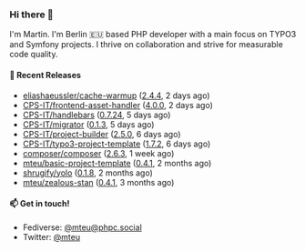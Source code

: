 ### Hi there 👋

I'm Martin. I'm Berlin 🇪🇺 based PHP developer with a main focus on TYPO3 and Symfony projects. I thrive on
collaboration and strive for measurable code quality.

#### 🚀 Recent Releases

- [eliashaeussler/cache-warmup](https://github.com/eliashaeussler/cache-warmup) ([2.4.4](https://github.com/eliashaeussler/cache-warmup/releases/tag/2.4.4), 2 days ago)
- [CPS-IT/frontend-asset-handler](https://github.com/CPS-IT/frontend-asset-handler) ([4.0.0](https://github.com/CPS-IT/frontend-asset-handler/releases/tag/4.0.0), 2 days ago)
- [CPS-IT/handlebars](https://github.com/CPS-IT/handlebars) ([0.7.24](https://github.com/CPS-IT/handlebars/releases/tag/0.7.24), 5 days ago)
- [CPS-IT/migrator](https://github.com/CPS-IT/migrator) ([0.1.3](https://github.com/CPS-IT/migrator/releases/tag/0.1.3), 5 days ago)
- [CPS-IT/project-builder](https://github.com/CPS-IT/project-builder) ([2.5.0](https://github.com/CPS-IT/project-builder/releases/tag/2.5.0), 6 days ago)
- [CPS-IT/typo3-project-template](https://github.com/CPS-IT/typo3-project-template) ([1.7.2](https://github.com/CPS-IT/typo3-project-template/releases/tag/1.7.2), 6 days ago)
- [composer/composer](https://github.com/composer/composer) ([2.6.3](https://github.com/composer/composer/releases/tag/2.6.3), 1 week ago)
- [mteu/basic-project-template](https://github.com/mteu/basic-project-template) ([0.4.1](https://github.com/mteu/basic-project-template/releases/tag/0.4.1), 2 months ago)
- [shrugify/yolo](https://github.com/shrugify/yolo) ([0.1.8](https://github.com/shrugify/yolo/releases/tag/0.1.8), 2 months ago)
- [mteu/zealous-stan](https://github.com/mteu/zealous-stan) ([0.4.1](https://github.com/mteu/zealous-stan/releases/tag/0.4.1), 3 months ago)

#### 📫 Get in touch!

- Fediverse: [@mteu@phpc.social](https://phpc.social/@mteu)
- Twitter: [@mteu](https://twitter.com/mteu)
